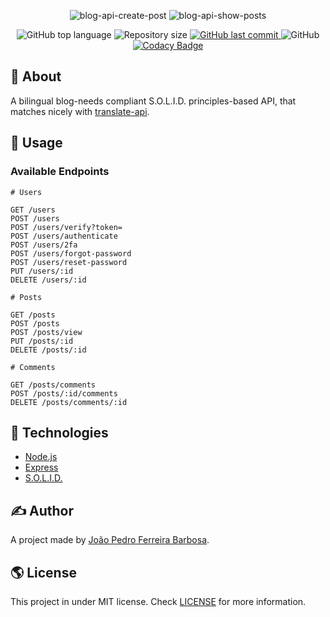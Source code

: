 <p align="center">
  <img alt="blog-api-create-post" src="https://user-images.githubusercontent.com/79005271/148666077-691c461d-00bf-4fb0-8d4f-6cc5ae1c6a70.png" />
  <img alt="blog-api-show-posts" src="https://user-images.githubusercontent.com/79005271/148666069-bddf76db-1ac3-4efa-94c0-9c459c99fa18.png" />
</p>

<p align="center">
  <img alt="GitHub top language" src="https://img.shields.io/github/languages/top/oJPBarbosa/blog-api.svg">

  <img alt="Repository size" src="https://img.shields.io/github/repo-size/oJPBarbosa/blog-api.svg">
  <a href="https://github.com/oJPBarbosa/blog-api/commits">
    <img alt="GitHub last commit" src="https://img.shields.io/github/last-commit/oJPBarbosa/blog-api.svg">
  </a>
  <img alt="GitHub" src="https://img.shields.io/github/license/oJPBarbosa/blog-api.svg">
  <a href="https://www.codacy.com/gh/oJPBarbosa/blog-api/dashboard?utm_source=github.com&amp;utm_medium=referral&amp;utm_content=oJPBarbosa/blog-api&amp;utm_campaign=Badge_Grade">
    <img alt="Codacy Badge" src="https://app.codacy.com/project/badge/Grade/06ee3e60480b494e94df3b639567c875">
  </a>
</p>

## 🎯 About

A bilingual blog-needs compliant S.O.L.I.D. principles-based API, that matches nicely with [translate-api](https://github.com/oJPBarbosa/translate-api).

## 🙋 Usage

### Available Endpoints

```
# Users

GET /users
POST /users
POST /users/verify?token=
POST /users/authenticate
POST /users/2fa
POST /users/forgot-password
POST /users/reset-password
PUT /users/:id
DELETE /users/:id

# Posts

GET /posts
POST /posts
POST /posts/view
PUT /posts/:id
DELETE /posts/:id

# Comments

GET /posts/comments
POST /posts/:id/comments
DELETE /posts/comments/:id
```

## :rocket: Technologies

- [Node.js](https://nodejs.org/)
- [Express](https://expressjs.com/)
- [S.O.L.I.D.](https://wikipedia.org/wiki/SOLID/)

## ✍️ Author

A project made by [João Pedro Ferreira Barbosa](https://github.com/oJPBarbosa).

## 🌎 License

This project in under MIT license. Check [LICENSE](https://github.com/oJPBarbosa/blog-api/blob/main/LICENSE) for more information.

